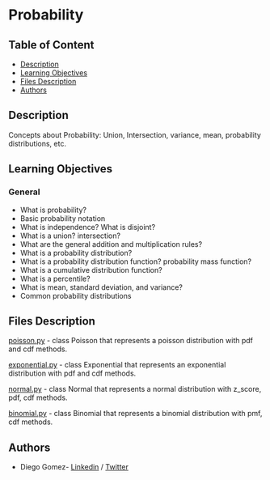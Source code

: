 # Probability

## Table of Content
* [Description](#description)
* [Learning Objectives](#learning-objectives)
* [Files Description](#files-description)
* [Authors](#authors)

## Description
Concepts about Probability: Union, Intersection, variance, mean, probability distributions, etc.


## Learning Objectives
### General

- What is probability?
- Basic probability notation
- What is independence? What is disjoint?
- What is a union? intersection?
- What are the general addition and multiplication rules?
- What is a probability distribution?
- What is a probability distribution function? probability mass function?
- What is a cumulative distribution function?
- What is a percentile?
- What is mean, standard deviation, and variance?
- Common probability distributions


## Files Description
[poisson.py](poisson.py) - class Poisson that represents a poisson distribution with pdf and cdf methods.

[exponential.py](exponential.py) - class Exponential that represents an exponential distribution with pdf and cdf methods.

[normal.py](normal.py) - class Normal that represents a normal distribution with z_score, pdf, cdf methods.

[binomial.py](binomial.py) - class Binomial that represents a binomial distribution with pmf, cdf methods.



## Authors
* Diego Gomez- [Linkedin](https://www.linkedin.com/in/diego-g%C3%B3mez-8861b61a1/) / [Twitter](https://twitter.com/dagomez2530)

